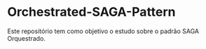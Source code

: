 # Orchestrated-SAGA-Pattern
Este repositório tem como objetivo o estudo sobre o padrão SAGA  Orquestrado.
